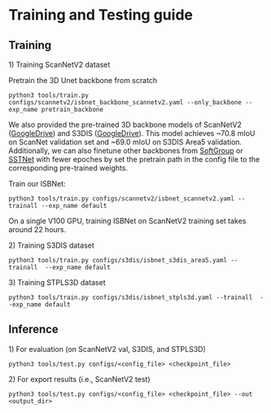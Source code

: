 # Training and Testing guide

## Training

1\) Training ScanNetV2 dataset

Pretrain the 3D Unet backbone from scratch

```
python3 tools/train.py configs/scannetv2/isbnet_backbone_scannetv2.yaml --only_backbone --exp_name pretrain_backbone
```

We also provided the pre-trained 3D backbone models of ScanNetV2 ([GoogleDrive](https://drive.google.com/file/d/1DQiMOsZpr9PgaKx9aK8rJhhIvh0vodWd/view?usp=sharing)) and S3DIS ([GoogleDrive](https://drive.google.com/file/d/1SHqrtrb94HQMa4Ml6X6_4JHZbRDqlTEv/view?usp=sharing)). This model achieves ~70.8 mIoU on ScanNet validation set and ~69.0 mIoU on S3DIS Area5 validation. Additionally, we can also finetune other backbones from [SoftGroup](https://github.com/thangvubk/SoftGroup) or [SSTNet](https://github.com/Gorilla-Lab-SCUT/SSTNet) with fewer epoches by set the pretrain path in the config file to the corresponding pre-trained weights.

Train our ISBNet:

```
python3 tools/train.py configs/scannetv2/isbnet_scannetv2.yaml --trainall --exp_name default
```

On a single V100 GPU, training ISBNet on ScanNetV2 training set takes around 22 hours. 

2\) Training S3DIS dataset

```
python3 tools/train.py configs/s3dis/isbnet_s3dis_area5.yaml --trainall  --exp_name default
```

3\) Training STPLS3D dataset

```
python3 tools/train.py configs/s3dis/isbnet_stpls3d.yaml --trainall  --exp_name default
```

## Inference

1\) For evaluation (on ScanNetV2 val, S3DIS, and STPLS3D)

```
python3 tools/test.py configs/<config_file> <checkpoint_file>
```

2\) For export results (i.e., ScanNetV2 test)

```
python3 tools/test.py configs/<config_file> <checkpoint_file> --out <output_dir>
```